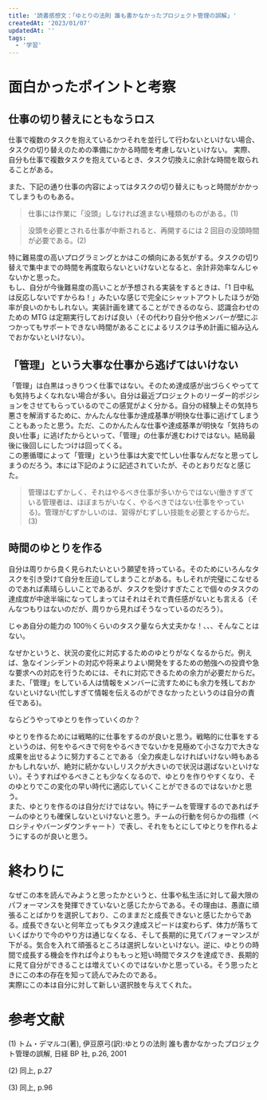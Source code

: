 ```yaml
---
title: '読書感想文：「ゆとりの法則 誰も書かなかったプロジェクト管理の誤解」'
createdAt: '2023/01/07'
updatedAt: ''
tags:
  - '学習'
---
```


# 面白かったポイントと考察

## 仕事の切り替えにともなうロス

仕事で複数のタスクを抱えているかつそれを並行して行わないといけない場合、タスクの切り替えのための準備にかかる時間を考慮しないといけない。
実際、自分も仕事で複数タスクを抱えているとき、タスク切換えに余計な時間を取られることがある。

また、下記の通り仕事の内容によってはタスクの切り替えにもっと時間がかかってしまうものもある。

> 仕事には作業に「没頭」しなければ進まない種類のものがある。(1)

> 没頭を必要とされる仕事が中断されると、再開するには 2 回目の没頭時間が必要である。(2)

特に難易度の高いプログラミングとかはこの傾向にある気がする。タスクの切り替えで集中までの時間を再度取らないといけないとなると、余計非効率なんじゃないかと思った。  
もし、自分が今後難易度の高いことが予想される実装をするときは、「1 日中私は反応しないですからね！」みたいな感じで完全にシャットアウトしたほうが効率が良いのかもしれない。実装計画を建てることができるのなら、認識合わせのための MTG は定期実行しておけば良い（その代わり自分や他メンバーが壁にぶつかってもサポートできない時間があることによるリスクは予め計画に組み込んでおかないといけない）。

## 「管理」という大事な仕事から逃げてはいけない

「管理」は白黒はっきりつく仕事ではない。そのため達成感が出づらくやってても気持ちよくなれない場合が多い。自分は最近プロジェクトのリーダー的ポジションをさせてもらっているのでこの感覚がよく分かる。自分の経験上その気持ち悪さを解消するために、かんたんな仕事か達成基準が明快な仕事に逃げてしまうこともあったと思う。ただ、このかんたんな仕事や達成基準が明快な「気持ちの良い仕事」に逃げたからといって、「管理」の仕事が進むわけではない。結局最後に後回しにしたつけは回ってくる。  
この悪循環によって「管理」という仕事は大変で忙しい仕事なんだなと思ってしまうのだろう。本には下記のように記述されていたが、そのとおりだなと感じた。

> 管理はむずかしく、それはやるべき仕事が多いからではない(働きすぎている管理者は、ほぼまちがいなく、やるべきではない仕事をやっている)。管理がむずかしいのは、習得がむずしい技能を必要とするからだ。(3)

## 時間のゆとりを作る

自分は周りから良く見られたいという願望を持っている。そのためにいろんなタスクを引き受けて自分を圧迫してしまうことがある。もしそれが完璧にこなせるのであれば素晴らしいことであるが、タスクを受けすぎたことで個々のタスクの達成度が中途半端になってしまってはそれはそれで責任感がないとも言える（そんなつもりはないのだが、周りから見ればそうなっているのだろう）。

じゃあ自分の能力の 100％くらいのタスク量なら大丈夫かな！、、、そんなことはない。

なぜかというと、状況の変化に対応するためのゆとりがなくなるからだ。例えば、急なインシデントの対応や将来よりよい開発をするための勉強への投資や急な要求への対応を行うためには、それに対応できるための余力が必要だからだ。また、「管理」をしている人は情報をメンバーに流すためにも余力を残しておかないといけない(忙しすぎて情報を伝えるのができなかったというのは自分の責任である)。

ならどうやってゆとりを作っていくのか？

ゆとりを作るためには戦略的に仕事をするのが良いと思う。戦略的に仕事をするというのは、何をやるべきで何をやるべきでないかを見極めて小さな力で大きな成果を出せるように努力することである（全力疾走しなければいけない時もあるかもしれないが、絶対に続かないしリスクが大きいので状況は選ばないといけない）。そうすればやるべきことも少なくなるので、ゆとりを作りやすくなり、そのゆとりでこの変化の早い時代に適応していくことができるのではないかと思う。  
また、ゆとりを作るのは自分だけではない。特にチームを管理するのであればチームのゆとりも確保しないといけないと思う。チームの行動を何らかの指標（ベロシティやバーンダウンチャート）で表し、それをもとにしてゆとりを作れるようにするのが良いと思う。

# 終わりに

なぜこの本を読んでみようと思ったかというと、仕事や私生活に対して最大限のパフォーマンスを発揮できていないと感じたからである。その理由は、愚直に頑張ることばかりを選択しており、このままだと成長できないと感じたからである。成長できないと何年立ってもタスク達成スピードは変わらず、体力が落ちていくばかりで今のやり方は通じなくなる、そして長期的に見てパフォーマンスが下がる。気合を入れて頑張るところは選択しないといけない。逆に、ゆとりの時間で成長する機会を作れば今よりももっと短い時間でタスクを達成でき、長期的に見て自分ができることは増えていくのではないかと思っている。そう思ったときにこの本の存在を知って読んでみたのである。  
実際にこの本は自分に対して新しい選択肢を与えてくれた。

# 参考文献

(1) トム・デマルコ(著), 伊豆原弓(訳):ゆとりの法則 誰も書かなかったプロジェクト管理の誤解, 日経 BP 社, p.26, 2001

(2) 同上, p.27

(3) 同上, p.96
